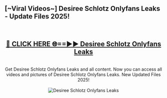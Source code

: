 <h2>[~Viral Videos~] Desiree Schlotz Onlyfans Leaks - Update Files 2025!</h2>
<br>
<div align="center">
<h2><a href="https://betterlinks.top/A2PfLJ" rel="nofollow">🔴 CLICK HERE 🌐==►► Desiree Schlotz Onlyfans Leaks</a></h2>
<br>
Get Desiree Schlotz Onlyfans Leaks and all content. Now you can access all videos and pictures of Desiree Schlotz Onlyfans Leaks. New Updated Files 2025!
<br>
<br>
<a href="https://betterlinks.top/A2PfLJ" rel="nofollow" data-target="animated-image.originalLink"><img src="https://i.ibb.co.com/WyWwxjT/player-gif2.gif" alt="Desiree Schlotz Onlyfans Leaks" style="max-width: 100%; display: inline-block;" data-target="animated-image.originalImage"></a>
</div>
<br>
